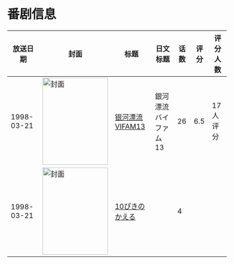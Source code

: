 # 番剧信息

|放送日期|封面|标题|日文标题|话数|评分|评分人数|
|---|---|---|---|---|---|---|
|1998-03-21|<img src="https://lain.bgm.tv/pic/cover/c/ea/23/37471_GbGOr.jpg" alt="封面" style="width:150px;height:200px;object-fit:cover;">|[银河漂流VIFAM13](https://bangumi.tv/subject/37471)|銀河漂流バイファム13|26|6.5|17人评分|
|1998-03-21|<img src="https://lain.bgm.tv/pic/cover/c/aa/e6/534126_V7LCG.jpg" alt="封面" style="width:150px;height:200px;object-fit:cover;">|[10ぴきのかえる](https://bangumi.tv/subject/534126)||4|||
